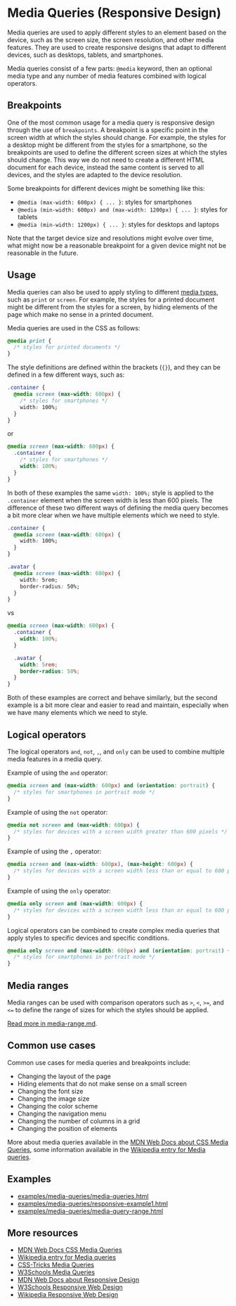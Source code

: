 # Media Queries (Responsive Design)

Media queries are used to apply different styles to an element based on the device, such as the screen size, the screen resolution, and other media features. They are used to create responsive designs that adapt to different devices, such as desktops, tablets, and smartphones.

Media queries consist of a few parts: `@media` keyword, then an optional media type and any number of media features combined with logical operators.

## Breakpoints

One of the most common usage for a media query is responsive design through the use of `breakpoints`. A breakpoint is a specific point in the screen width at which the styles should change. For example, the styles for a desktop might be different from the styles for a smartphone, so the breakpoints are used to define the different screen sizes at which the styles should change. This way we do not need to create a different HTML document for each device, instead the same content is served to all devices, and the styles are adapted to the device resolution.

Some breakpoints for different devices might be something like this:

- `@media (max-width: 600px) { ... }`: styles for smartphones
- `@media (min-width: 600px) and (max-width: 1200px) { ... }`: styles for tablets
- `@media (min-width: 1200px) { ... }`: styles for desktops and laptops

Note that the target device size and resolutions might evolve over time, what might now be a reasonable breakpoint for a given device might not be reasonable in the future.

## Usage

Media queries can also be used to apply styling to different [media types](https://developer.mozilla.org/en-US/docs/Web/CSS/@media#media_types), such as `print` or `screen`. For example, the styles for a printed document might be different from the styles for a screen, by hiding elements of the page which make no sense in a printed document.

Media queries are used in the CSS as follows:

```css
@media print {
  /* styles for printed documents */
}
```

The style definitions are defined within the brackets (`{}`), and they can be defined in a few different ways, such as:

```css
.container {
  @media screen (max-width: 600px) {
    /* styles for smartphones */
    width: 100%;
  }
}
```

or

```css
@media screen (max-width: 600px) {
  .container {
    /* styles for smartphones */
    width: 100%;
  }
}
```

In both of these examples the same `width: 100%;` style is applied to the `.container` element when the screen width is less than 600 pixels. The difference of these two different ways of defining the media query becomes a bit more clear when we have multiple elements which we need to style.

```css
.container {
  @media screen (max-width: 600px) {
    width: 100%;
  }
}

.avatar {
  @media screen (max-width: 600px) {
    width: 5rem;
    border-radius: 50%;
  }
}
```

vs

```css
@media screen (max-width: 600px) {
  .container {
    width: 100%;
  }

  .avatar {
    width: 5rem;
    border-radius: 50%;
  }
}
```

Both of these examples are correct and behave similarly, but the second example is a bit more clear and easier to read and maintain, especially when we have many elements which we need to style.

## Logical operators

The logical operators `and`, `not`, `,`, and `only` can be used to combine multiple media features in a media query.

Example of using the `and` operator:

```css
@media screen and (max-width: 600px) and (orientation: portrait) {
  /* styles for smartphones in portrait mode */
}
```

Example of using the `not` operator:

```css
@media not screen and (max-width: 600px) {
  /* styles for devices with a screen width greater than 600 pixels */
}
```

Example of using the `,` operator:

```css
@media screen and (max-width: 600px), (max-height: 600px) {
  /* styles for devices with a screen width less than or equal to 600 pixels or a screen height less than or equal to 600 pixels */
}
```

Example of using the `only` operator:

```css
@media only screen and (max-width: 600px) {
  /* styles for devices with a screen width less than or equal to 600 pixels */
}
```

Logical operators can be combined to create complex media queries that apply styles to specific devices and specific conditions.

```css
@media only screen and (max-width: 600px) and (orientation: portrait) {
  /* styles for smartphones in portrait mode */
}
```

## Media ranges

Media ranges can be used with comparison operators such as `>`, `<`, `>=`, and `<=` to define the range of sizes for which the styles should be applied.

[Read more in media-range.md](media-range.md).

## Common use cases

Common use cases for media queries and breakpoints include:

- Changing the layout of the page
- Hiding elements that do not make sense on a small screen
- Changing the font size
- Changing the image size
- Changing the color scheme
- Changing the navigation menu
- Changing the number of columns in a grid
- Changing the position of elements

More about media queries available in the [MDN Web Docs about CSS Media Queries](https://developer.mozilla.org/en-US/docs/Web/CSS/CSS_media_queries/Using_media_queries), some information available in the [Wikipedia entry for Media queries](https://en.wikipedia.org/wiki/Media_queries).

## Examples

- [examples/media-queries/media-queries.html](../examples/media-queries/media-queries.html)
- [examples/media-queries/responsive-example1.html](../examples/media-queries/responsive-example1.html)
- [examples/media-queries/media-query-range.html](../examples/media-queries/media-query-range.html)

## More resources

- [MDN Web Docs CSS Media Queries](https://developer.mozilla.org/en-US/docs/Web/CSS/CSS_media_queries)
- [Wikipedia entry for Media queries](https://en.wikipedia.org/wiki/Media_queries)
- [CSS-Tricks Media Queries](https://css-tricks.com/a-complete-guide-to-css-media-queries/)
- [W3Schools Media Queries](https://www.w3schools.com/css/css_rwd_mediaqueries.asp)
- [MDN Web Docs about Responsive Design](https://developer.mozilla.org/en-US/docs/Learn/CSS/CSS_layout/Responsive_Design)
- [W3Schools Responsive Web Design](https://www.w3schools.com/css/css_rwd_intro.asp)
- [Wikipedia Responsive Web Design](https://en.wikipedia.org/wiki/Responsive_web_design)
